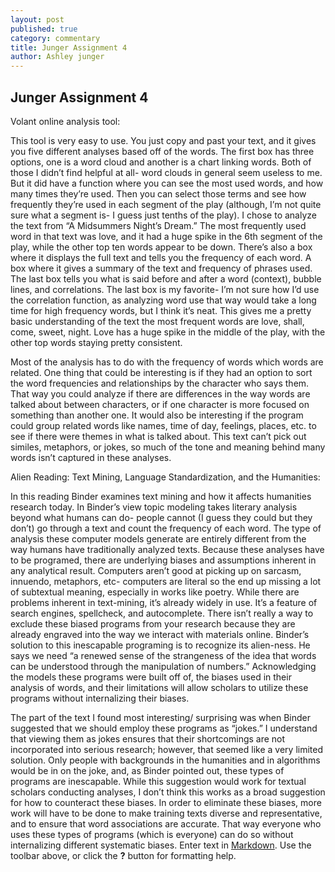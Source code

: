 ```yaml
---
layout: post
published: true
category: commentary
title: Junger Assignment 4
author: Ashley junger
---
```

## Junger Assignment 4
Volant online analysis tool:

This tool is very easy to use. You just copy and past your text, and it gives you five different analyses based off of the words. The first box has three options, one is a word cloud and another is a chart linking words. Both of those I didn’t find helpful at all- word clouds in general seem useless to me. But it did have a function where you can see the most used words, and how many times they’re used. Then you can select those terms and see how frequently they’re used in each segment of the play (although, I’m not quite sure what a segment is- I guess just tenths of the play). I chose to analyze the text from “A Midsummers Night’s Dream.” The most frequently used word in that text was love, and it had a huge spike in the 6th segment of the play, while the other top ten words appear to be down. There’s also a box where it displays the full text and tells you the frequency of each word. A box where it gives a summary of the text and frequency of phrases used. The last box tells you what is said before and after a word (context), bubble lines, and correlations. The last box is my favorite- I’m not sure how I’d use the correlation function, as analyzing word use that way would take a long time for high frequency words, but I think it’s neat. This gives me a pretty basic understanding of the text the most frequent words are love, shall, come, sweet, night. Love has a huge spike in the middle of the play, with the other top words staying pretty consistent. 

Most of the analysis has to do with the frequency of words which words are related. One thing that could be interesting is if they had an option to sort the word frequencies and relationships by the character who says them. That way you could analyze if there are differences in the way words are talked about between characters, or if one character is more focused on something than another one. It would also be interesting if the program could group related words like names, time of day, feelings, places, etc. to see if there were themes in what is talked about. This text can’t pick out similes, metaphors, or jokes, so much of the tone and meaning behind many words isn’t captured in these analyses. 

Alien Reading: Text Mining, Language Standardization, and the Humanities:

In this reading Binder examines text mining and how it affects humanities research today. In Binder’s view topic modeling takes literary analysis beyond what humans can do- people cannot (I guess they could but they don’t) go through a text and count the frequency of each word. The type of analysis these computer models generate are entirely different from the way humans have traditionally analyzed texts. Because these analyses have to be programed, there are underlying biases and assumptions inherent in any analytical result. Computers aren’t good at picking up on sarcasm, innuendo, metaphors, etc- computers are literal so the end up missing a lot of subtextual meaning, especially in works like poetry. While there are problems inherent in text-mining, it’s already widely in use. It’s a feature of search engines, spellcheck, and autocomplete. There isn’t really a way to exclude these biased programs from your research because they are already engraved into the way we interact with materials online. Binder’s solution to this inescapable programing is to recognize its alien-ness. He says we need “a renewed sense of the strangeness of the idea that words can be understood through the manipulation of numbers.” Acknowledging the models these programs were built off of, the biases used in their analysis of words, and their limitations will allow scholars to utilize these programs without internalizing their biases.

The part of the text I found most interesting/ surprising was when Binder suggested that 
we should employ these programs as “jokes.” I understand that viewing them as jokes ensures that their shortcomings are not incorporated into serious research; however, that seemed like a very limited solution. Only people with backgrounds in the humanities  and in algorithms would be in on the joke, and, as Binder pointed out, these types of programs are inescapable. While this suggestion would work for textual scholars conducting analyses, I don’t think this works as a broad suggestion for how to counteract these biases. In order to eliminate these biases, more work will have to be done to make training texts diverse and representative, and to ensure that word associations are accurate. That way everyone who uses these types of programs (which is everyone) can do so without internalizing different systematic biases.
Enter text in [Markdown](http://daringfireball.net/projects/markdown/). Use the toolbar above, or click the **?** button for formatting help.
